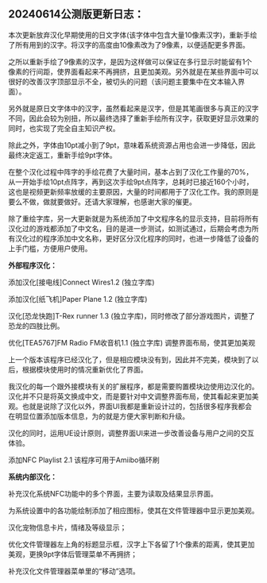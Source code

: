 20240614公测版更新日志：
-------------------------------------------------------------------------------------------
本次更新放弃汉化早期使用的日文字体(该字体中包含大量10像素汉字)，重新手绘了所有用到的汉字。将汉字的高度由10像素改为了9像素，以便适配更多界面。

之所以重新手绘了9像素的汉字，是因为这样做可以保证在多行显示时能留有1个像素的行间距，使界面看起来不再拥挤，且更加美观。另外就是在某些界面中可以很好的改善汉字顶部显示不全，被切头的问题（该问题主要集中在文本输入界面）。

另外就是原日文字体中的汉字，虽然看起来是汉字，但是其笔画很多与真正的汉字不同，因此会较为别扭，所以最终选择了重新手绘所有汉字，获取更好显示效果的同时，也实现了完全自主知识产权。

除此之外，字体由10pt减小到了9pt，意味着系统资源占用也会进一步降低，因此最终决定返工，重新手绘9pt字体。

在整个汉化过程中阵字的手绘花费了大量时间，基本占到了汉化工作量的70%，从一开始手绘10pt点阵字，再到这次手绘9pt点阵字，总耗时已接近160个小时，这也是视频更新频率放缓的主要原因，大量的时间都用于了汉化工作。我的原则是要么不做，做就要做好。还请大家理解，也感谢大家的催更。


除了重绘字库，另一大更新就是为系统添加了中文程序名的显示支持，目前将所有汉化过的游戏都添加了中文名，目的是进一步测试，如测试通过，后期会考虑为所有汉化过的程序添加中文名称，更好区分汉化程序的同时，也进一步降低了设备的上手门槛，方便用户使用。


**外部程序汉化：**

添加汉化[接电线]Connect Wires1.2 (独立字库)

添加汉化[纸飞机]Paper Plane 1.2 (独立字库)

汉化[恐龙快跑]T-Rex runner 1.3 (独立字库)，同时修改了部分游戏图片，调整了恐龙的四肢比例。

优化[TEA5767]FM Radio FM收音机1.1 (独立字库) 调整界面布局，使其更加美观

上一个版本该程序已经汉化了，但是相应模块没有到，因此并不完美，模块到了以后，根据模块使用时的情况重新优化了界面。

我汉化的每一个跟外接模块有关的扩展程序，都是需要购置模块边使用边汉化的。汉化并不只是将英文换成中文，而是要针对中文调整界面布局，使其看起来更加美观。也就是说除了汉化以外，界面UI我都是重新设计过的，包括很多程序我都会在明显位置添加版本信息，为的就是方便大家判断和升级。

汉化的同时，运用UE设计原则，调整界面UI来进一步改善设备与用户之间的交互体验。


添加NFC Playlist 2.1 该程序可用于Amiibo循环刷


**系统内部汉化：**

补充汉化系统NFC功能中的多个界面，主要为读取及结果显示界面。

为系统设置中的各功能绘制添加了相应图标，使其在文件管理器中显示更加美观。

汉化宠物信息卡片，情绪及等级显示；

优化文件管理器左上角的标题显示框，汉字上下各留了1个像素的距离，使其更加美观，更换9pt字体后管理菜单不再拥挤；

补充汉化文件管理器菜单里的“移动”选项。
